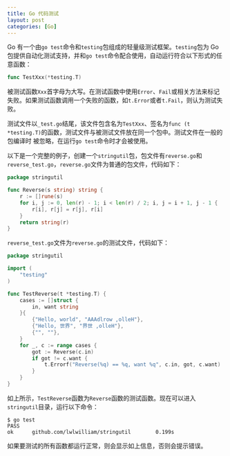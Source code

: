 ```yaml
---
title: Go 代码测试
layout: post
categories: [Go]
---
```


Go 有一个由`go test`命令和`testing`包组成的轻量级测试框架。`testing`包为 Go 包提供自动化测试支持，并和`go test`命令配合使用，自动运行符合以下形式的任意函数：

```go
func TestXxx(*testing.T)
```

被测试函数`Xxx`首字母为大写。在测试函数中使用`Error`、`Fail`或相关方法来标记失败。如果测试函数调用一个失败的函数，如`t.Error`或者`t.Fail`，则认为测试失败。

测试文件以`_test.go`结尾，该文件包含名为`TestXxx`、签名为`func (t *testing.T)`的函数，测试文件与被测试文件放在同一个包中。测试文件在一般的包编译时
被忽略，在运行`go test`命令时才会被使用。

以下是一个完整的例子，创建一个`stringutil`包，包文件有`reverse.go`和`reverse_test.go`，`reverse.go`文件为普通的包文件，代码如下：

```go
package stringutil

func Reverse(s string) string {
	r := []rune(s)
	for i, j := 0, len(r) - 1; i < len(r) / 2; i, j = i + 1, j - 1 {
		r[i], r[j] = r[j], r[i]
	}
	return string(r)
}
```

`reverse_test.go`文件为`reverse.go`的测试文件，代码如下：

```go
package stringutil

import (
	"testing"
)

func TestReverse(t *testing.T) {
	cases := []struct {
		in, want string
	}{
		{"Hello, world", "AAAdlrow ,olleH"},
		{"Hello, 世界", "界世 ,olleH"},
		{"", ""},
	}
	for _, c := range cases {
		got := Reverse(c.in)
		if got != c.want {
			t.Errorf("Reverse(%q) == %q, want %q", c.in, got, c.want)
		}
	}
}
```

如上所示，`TestReverse`函数为`Reverse`函数的测试函数。现在可以进入`stringutil`目录，运行以下命令：

```
$ go test
PASS
ok      github.com/lwlwilliam/stringutil        0.199s
```

如果要测试的所有函数都运行正常，则会显示如上信息，否则会提示错误。

